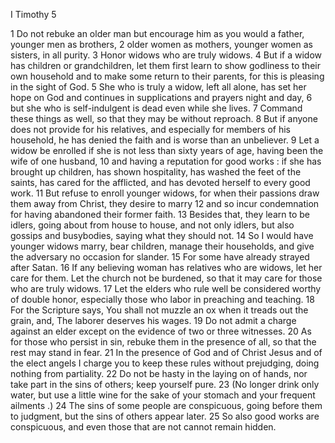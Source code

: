 I Timothy 5

1	Do not rebuke an older man but encourage him as you would a father, younger men as brothers,
2	older women as mothers, younger women as sisters, in all purity.
3	Honor widows who are truly widows.
4	But if a widow has children or grandchildren, let them first learn to show godliness to their own household and to make some return to their parents, for this is pleasing in the sight of God.
5	She who is truly a widow, left all alone, has set her hope on God and continues in supplications and prayers night and day,
6	but she who is self-indulgent is dead even while she lives.
7	Command these things as well, so that they may be without reproach.
8	But if anyone does not provide for his relatives, and especially for members of his household, he has denied the faith and is worse than an unbeliever.
9	Let a widow be enrolled if she is not less than sixty years of age, having been the wife of one husband,
10	and having a reputation for good works : if she has brought up children, has shown hospitality, has washed the feet of the saints, has cared for the afflicted, and has devoted herself to every good work.
11	But refuse to enroll younger widows, for when their passions draw them away from Christ, they desire to marry
12	and so incur condemnation for having abandoned their former faith.
13	Besides that, they learn to be idlers, going about from house to house, and not only idlers, but also gossips and busybodies, saying what they should not.
14	So I would have younger widows marry, bear children, manage their households, and give the adversary no occasion for slander.
15	For some have already strayed after Satan.
16	If any believing woman has relatives who are widows, let her care for them. Let the church not be burdened, so that it may care for those who are truly widows.
17	Let the elders who rule well be considered worthy of double honor, especially those who labor in preaching and teaching.
18	For the Scripture says, You shall not muzzle an ox when it treads out the grain, and, The laborer deserves his wages.
19	Do not admit a charge against an elder except on the evidence of two or three witnesses.
20	As for those who persist in sin, rebuke them in the presence of all, so that the rest may stand in fear.
21	In the presence of God and of Christ Jesus and of the elect angels I charge you to keep these rules without prejudging, doing nothing from partiality.
22	Do not be hasty in the laying on of hands, nor take part in the sins of others; keep yourself pure.
23	(No longer drink only water, but use a little wine for the sake of your stomach and your frequent ailments .)
24	The sins of some people are conspicuous, going before them to judgment, but the sins of others appear later.
25	So also good works are conspicuous, and even those that are not cannot remain hidden.

